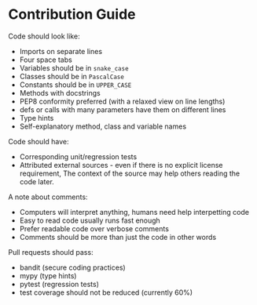 # Contribution Guide


Code should look like:
- Imports on separate lines
- Four space tabs
- Variables should be in `snake_case`
- Classes should be in `PascalCase`
- Constants should be in `UPPER_CASE`
- Methods with docstrings
- PEP8 conformity preferred (with a relaxed view on line lengths)
- defs or calls with many parameters have them on different lines
- Type hints
- Self-explanatory method, class and variable names


Code should have:
- Corresponding unit/regression tests
- Attributed external sources - even if there is no explicit license requirement, The context of the source may help others reading the code later.


A note about comments:
- Computers will interpret anything, humans need help interpetting code
- Easy to read code usually runs fast enough
- Prefer readable code over verbose comments
- Comments should be more than just the code in other words


Pull requests should pass:
- bandit (secure coding practices)
- mypy (type hints)
- pytest (regression tests)
- test coverage should not be reduced (currently 60%)